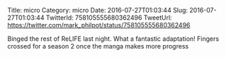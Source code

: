 Title: micro
Category: micro
Date: 2016-07-27T01:03:44
Slug: 2016-07-27T01:03:44
TwitterId: 758105555680362496
TweetUrl: https://twitter.com/mark_philpot/status/758105555680362496

Binged the rest of ReLIFE last night. What a fantastic adaptation! Fingers crossed for a season 2 once the manga makes more progress